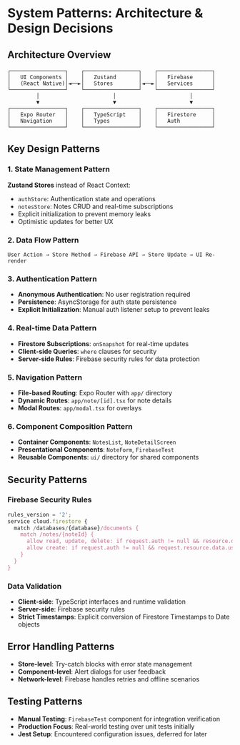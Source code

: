 # System Patterns: Architecture & Design Decisions

## Architecture Overview

```
┌─────────────────┐    ┌─────────────────┐    ┌─────────────────┐
│   UI Components │    │   Zustand       │    │   Firebase      │
│   (React Native)│◄──►│   Stores        │◄──►│   Services      │
└─────────────────┘    └─────────────────┘    └─────────────────┘
         │                       │                       │
         ▼                       ▼                       ▼
┌─────────────────┐    ┌─────────────────┐    ┌─────────────────┐
│   Expo Router   │    │   TypeScript    │    │   Firestore     │
│   Navigation    │    │   Types         │    │   Auth          │
└─────────────────┘    └─────────────────┘    └─────────────────┘
```

## Key Design Patterns

### 1. State Management Pattern

**Zustand Stores** instead of React Context:

- `authStore`: Authentication state and operations
- `notesStore`: Notes CRUD and real-time subscriptions
- Explicit initialization to prevent memory leaks
- Optimistic updates for better UX

### 2. Data Flow Pattern

```
User Action → Store Method → Firebase API → Store Update → UI Re-render
```

### 3. Authentication Pattern

- **Anonymous Authentication**: No user registration required
- **Persistence**: AsyncStorage for auth state persistence
- **Explicit Initialization**: Manual auth listener setup to prevent leaks

### 4. Real-time Data Pattern

- **Firestore Subscriptions**: `onSnapshot` for real-time updates
- **Client-side Queries**: `where` clauses for security
- **Server-side Rules**: Firebase security rules for data protection

### 5. Navigation Pattern

- **File-based Routing**: Expo Router with `app/` directory
- **Dynamic Routes**: `app/note/[id].tsx` for note details
- **Modal Routes**: `app/modal.tsx` for overlays

### 6. Component Composition Pattern

- **Container Components**: `NotesList`, `NoteDetailScreen`
- **Presentational Components**: `NoteForm`, `FirebaseTest`
- **Reusable Components**: `ui/` directory for shared components

## Security Patterns

### Firebase Security Rules

```javascript
rules_version = '2';
service cloud.firestore {
  match /databases/{database}/documents {
    match /notes/{noteId} {
      allow read, update, delete: if request.auth != null && resource.data.userId == request.auth.uid;
      allow create: if request.auth != null && request.resource.data.userId == request.auth.uid;
    }
  }
}
```

### Data Validation

- **Client-side**: TypeScript interfaces and runtime validation
- **Server-side**: Firebase security rules
- **Strict Timestamps**: Explicit conversion of Firestore Timestamps to Date objects

## Error Handling Patterns

- **Store-level**: Try-catch blocks with error state management
- **Component-level**: Alert dialogs for user feedback
- **Network-level**: Firebase handles retries and offline scenarios

## Testing Patterns

- **Manual Testing**: `FirebaseTest` component for integration verification
- **Production Focus**: Real-world testing over unit tests initially
- **Jest Setup**: Encountered configuration issues, deferred for later
